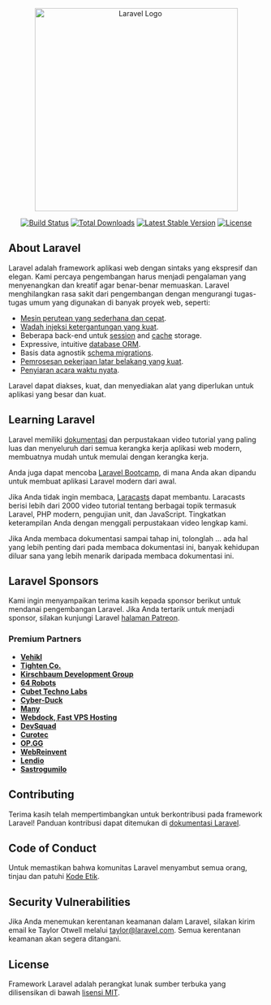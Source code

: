 <p align="center"><a href="https://laravel.com" target="_blank"><img src="https://raw.githubusercontent.com/laravel/art/master/logo-lockup/5%20SVG/2%20CMYK/1%20Full%20Color/laravel-logolockup-cmyk-red.svg" width="400" alt="Laravel Logo"></a></p>

<p align="center">
<a href="https://travis-ci.org/laravel/framework"><img src="https://travis-ci.org/laravel/framework.svg" alt="Build Status"></a>
<a href="https://packagist.org/packages/laravel/framework"><img src="https://img.shields.io/packagist/dt/laravel/framework" alt="Total Downloads"></a>
<a href="https://packagist.org/packages/laravel/framework"><img src="https://img.shields.io/packagist/v/laravel/framework" alt="Latest Stable Version"></a>
<a href="https://packagist.org/packages/laravel/framework"><img src="https://img.shields.io/packagist/l/laravel/framework" alt="License"></a>
</p>

## About Laravel

Laravel adalah framework aplikasi web dengan sintaks yang ekspresif dan elegan. Kami percaya pengembangan harus menjadi pengalaman yang menyenangkan dan kreatif agar benar-benar memuaskan. Laravel menghilangkan rasa sakit dari pengembangan dengan mengurangi tugas-tugas umum yang digunakan di banyak proyek web, seperti:

- [Mesin perutean yang sederhana dan cepat](https://laravel.com/docs/routing).
- [Wadah injeksi ketergantungan yang kuat](https://laravel.com/docs/container).
- Beberapa back-end untuk [session](https://laravel.com/docs/session) and [cache](https://laravel.com/docs/cache) storage.
- Expressive, intuitive [database ORM](https://laravel.com/docs/eloquent).
- Basis data agnostik [schema migrations](https://laravel.com/docs/migrations).
- [Pemrosesan pekerjaan latar belakang yang kuat](https://laravel.com/docs/queues).
- [Penyiaran acara waktu nyata](https://laravel.com/docs/broadcasting).

Laravel dapat diakses, kuat, dan menyediakan alat yang diperlukan untuk aplikasi yang besar dan kuat.

## Learning Laravel

Laravel memiliki [dokumentasi](https://laravel.com/docs) dan perpustakaan video tutorial yang paling luas dan menyeluruh dari semua kerangka kerja aplikasi web modern, membuatnya mudah untuk memulai dengan kerangka kerja.

Anda juga dapat mencoba [Laravel Bootcamp](https://bootcamp.laravel.com), di mana Anda akan dipandu untuk membuat aplikasi Laravel modern dari awal.

Jika Anda tidak ingin membaca, [Laracasts](https://laracasts.com) dapat membantu. Laracasts berisi lebih dari 2000 video tutorial tentang berbagai topik termasuk Laravel, PHP modern, pengujian unit, dan JavaScript. Tingkatkan keterampilan Anda dengan menggali perpustakaan video lengkap kami.

Jika Anda membaca dokumentasi sampai tahap ini, tolonglah ... ada hal yang lebih penting dari pada membaca dokumentasi ini, banyak kehidupan diluar sana yang lebih menarik daripada membaca dokumentasi ini. 
## Laravel Sponsors

Kami ingin menyampaikan terima kasih kepada sponsor berikut untuk mendanai pengembangan Laravel. Jika Anda tertarik untuk menjadi sponsor, silakan kunjungi Laravel [halaman Patreon](https://patreon.com/taylorotwell).

### Premium Partners

- **[Vehikl](https://vehikl.com/)**
- **[Tighten Co.](https://tighten.co)**
- **[Kirschbaum Development Group](https://kirschbaumdevelopment.com)**
- **[64 Robots](https://64robots.com)**
- **[Cubet Techno Labs](https://cubettech.com)**
- **[Cyber-Duck](https://cyber-duck.co.uk)**
- **[Many](https://www.many.co.uk)**
- **[Webdock, Fast VPS Hosting](https://www.webdock.io/en)**
- **[DevSquad](https://devsquad.com)**
- **[Curotec](https://www.curotec.com/services/technologies/laravel/)**
- **[OP.GG](https://op.gg)**
- **[WebReinvent](https://webreinvent.com/?utm_source=laravel&utm_medium=github&utm_campaign=patreon-sponsors)**
- **[Lendio](https://lendio.com)**
- **[Sastrogumilo](https://github.com/Sastrogumilo)**


## Contributing

Terima kasih telah mempertimbangkan untuk berkontribusi pada framework Laravel! Panduan kontribusi dapat ditemukan di [dokumentasi Laravel](https://laravel.com/docs/contributions).

## Code of Conduct

Untuk memastikan bahwa komunitas Laravel menyambut semua orang, tinjau dan patuhi [Kode Etik](https://laravel.com/docs/contributions#code-of-conduct).

## Security Vulnerabilities

Jika Anda menemukan kerentanan keamanan dalam Laravel, silakan kirim email ke Taylor Otwell melalui [taylor@laravel.com](mailto:taylor@laravel.com). Semua kerentanan keamanan akan segera ditangani.
## License

Framework Laravel adalah perangkat lunak sumber terbuka yang dilisensikan di bawah [lisensi MIT](https://opensource.org/licenses/MIT).
